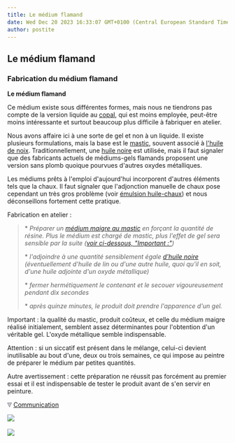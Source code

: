 ```yaml
---
title: Le médium flamand
date: Wed Dec 20 2023 16:33:07 GMT+0100 (Central European Standard Time)
author: postite
---
```


## Le médium flamand
### Fabrication du médium flamand
 **Le médium flamand**  

Ce médium existe sous différentes formes, mais nous ne tiendrons pas compte de la version liquide au [copal](resinessolach.html#lescopals), qui est moins employée, peut-être moins intéressante et surtout beaucoup plus difficile à fabriquer en atelier.

Nous avons affaire ici à une sorte de gel et non à un liquide. Il existe plusieurs formulations, mais la base est le [mastic](resinemastic.html), souvent associé à [l'huile de noix](huiledenoix.html). Traditionnellement, une [huile noire](huiledenoix.html#lhuilenoire) est utilisée, mais il faut signaler que des fabricants actuels de médiums-gels flamands proposent une version sans plomb quoique pourvues d'autres oxydes métalliques.

Les médiums prêts à l'emploi d'aujourd'hui incorporent d'autres éléments tels que la chaux. Il faut signaler que l'adjonction manuelle de chaux pose cependant un très gros problème (voir [émulsion huile-chaux](liantsemulsions.html#emulsionsalachaux)) et nous déconseillons fortement cette pratique.

Fabrication en atelier :

> \* _Préparer un [médium maigre au mastic](mediummastic.html) en forçant la quantité de résine. Plus le médium est chargé de mastic, plus l'effet de gel sera sensible par la suite ([voir ci-dessous, "Important :"](mediumflamand.html#important))_
> 
> \* _l'adjoindre à une quantité sensiblement égale [d'huile noire](huiledenoix.html#lhuilenoire) (éventuellement d'huile de lin ou d'une autre huile, quoi qu'il en soit, d'une huile adjointe d'un oxyde métallique)_
> 
> \* _fermer hermétiquement le contenant et le secouer vigoureusement pendant dix secondes_
> 
> \* _après quinze minutes, le produit doit prendre l'apparence d'un gel._

Important : la qualité du mastic, produit coûteux, et celle du médium maigre réalisé initialement, semblent assez déterminantes pour l'obtention d'un véritable gel. L'oxyde métallique semble indispensable.

Attention : si un siccatif est présent dans le mélange, celui-ci devient inutilisable au bout d'une, deux ou trois semaines, ce qui impose au peintre de préparer le médium par petites quantités.

Autre avertissement : cette préparation ne réussit pas forcément au premier essai et il est indispensable de tester le produit avant de s'en servir en peinture.



![](images/flechebas.gif) [Communication](http://www.artrealite.com/annonceurs.htm) 

[![](https://cbonvin.fr/sites/regie.artrealite.com/visuels/campagne1.png)](index-2.html#20131014)

![](https://cbonvin.fr/sites/regie.artrealite.com/visuels/campagne2.png)